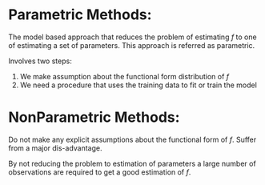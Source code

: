 # Parametric Methods:

The model based approach that reduces the problem of estimating $f$ to one of estimating a set of parameters. This approach is referred as parametric.

Involves two steps:
1. We make assumption about the functional form distribution of $f$
2. We need a procedure that uses the training data to fit or train the model

# NonParametric Methods:
Do not make any explicit assumptions about the functional form of $f$. Suffer from a major dis-advantage. 

By not reducing the problem to estimation of parameters a large number of observations are required to get a good estimation of $f$.